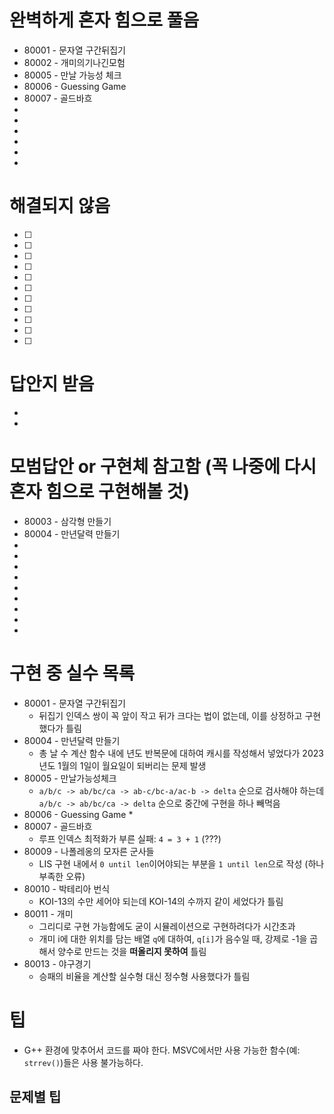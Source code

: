 # 완벽하게 혼자 힘으로 풀음
* 80001 - 문자열 구간뒤집기
* 80002 - 개미의기나긴모험
* 80005 - 만날 가능성 체크
* 80006 - Guessing Game
* 80007 - 골드바흐
* 
* 
* 
* 
* 
* 

# 해결되지 않음
* [ ]
* [ ]
* [ ]
* [ ]
* [ ]
* [ ]
* [ ]
* [ ]
* [ ]
* [ ]
* [ ]

# 답안지 받음
* 
* 

# 모범답안 or 구현체 참고함 (꼭 나중에 다시 혼자 힘으로 구현해볼 것)
* 80003 - 삼각형 만들기
* 80004 - 만년달력 만들기
* 
* 
* 
* 
* 
* 
* 
* 
* 

# 구현 중 실수 목록
* 80001 - 문자열 구간뒤집기
    * 뒤집기 인덱스 쌍이 꼭 앞이 작고 뒤가 크다는 법이 없는데, 이를 상정하고 구현했다가 틀림
* 80004 - 만년달력 만들기
    * 총 날 수 계산 함수 내에 년도 반복문에 대하여 캐시를 작성해서 넣었다가 2023년도 1월의 1일이 월요일이 되버리는 문제 발생
* 80005 - 만날가능성체크
    * ```a/b/c -> ab/bc/ca -> ab-c/bc-a/ac-b -> delta``` 순으로 검사해야 하는데
    ```a/b/c -> ab/bc/ca -> delta``` 순으로 중간에 구현을 하나 빼먹음
* 80006 - Guessing Game
    * 
* 80007 - 골드바흐
    * 루프 인덱스 최적화가 부른 실패: ```4 = 3 + 1``` (???)
* 80009 - 나폴레옹의 모자른 군사들
    * LIS 구현 내에서 ```0 until len```이어야되는 부분을 ```1 until len```으로 작성 (하나 부족한 오류)
* 80010 - 박테리아 번식
    * KOI-13의 수만 세어야 되는데 KOI-14의 수까지 같이 세었다가 틀림
* 80011 - 개미
    * 그리디로 구현 가능함에도 굳이 시뮬레이션으로 구현하려다가 시간초과
    * 개미 i에 대한 위치를 담는 배열 ```q```에 대하여, ```q[i]```가 음수일 때, 강제로 -1을 곱해서 양수로 만드는 것을 **떠올리지 못하여** 틀림
* 80013 - 야구경기
    * 승패의 비율을 계산할 실수형 대신 정수형 사용했다가 틀림


# 팁
* G++ 환경에 맞추어서 코드를 짜야 한다. MSVC에서만 사용 가능한 함수(예: ```strrev()```)들은 사용 불가능하다.

## 문제별 팁